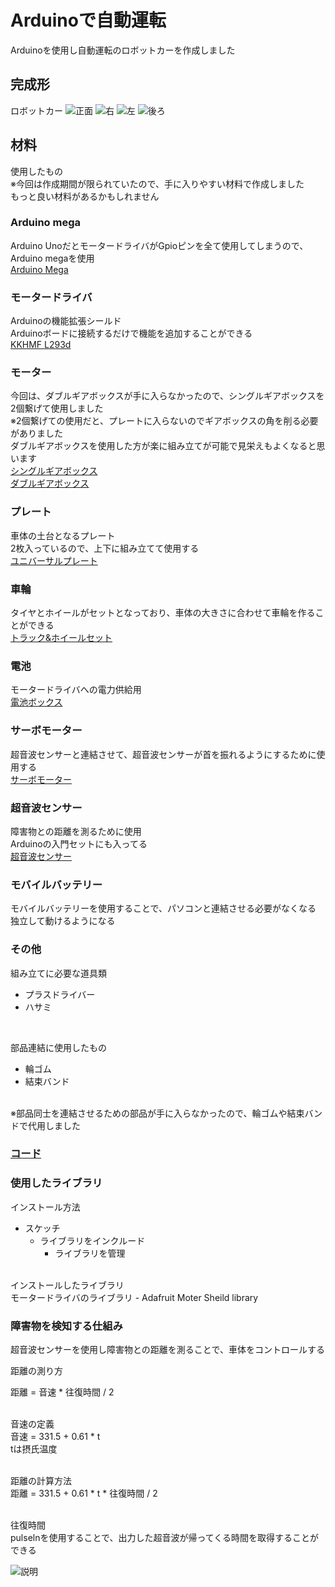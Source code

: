 # Arduinoで自動運転
Arduinoを使用し自動運転のロボットカーを作成しました 

## 完成形
ロボットカー
![正面](./images/front.jpg)
![右](./images/side.jpg) 
![左](./images/lside.jpg)
![後ろ](./images/back.jpg)
<br/>

## 材料
使用したもの<br/>
※今回は作成期間が限られていたので、手に入りやすい材料で作成しました <br/>
もっと良い材料があるかもしれません <br/>

### Arduino mega
Arduino UnoだとモータードライバがGpioピンを全て使用してしまうので、Arduino megaを使用<br/>
[Arduino Mega](https://amzn.asia/d/7uSjvky) <br/>

### モータードライバ
Arduinoの機能拡張シールド <br/>
Arduinoボードに接続するだけで機能を追加することができる <br/>
[KKHMF L293d](https://amzn.asia/d/cqGxtsh) <br/>

### モーター
今回は、ダブルギアボックスが手に入らなかったので、シングルギアボックスを2個繋げて使用しました<br/>
※2個繋げての使用だと、プレートに入らないのでギアボックスの角を削る必要がありました<br/>
ダブルギアボックスを使用した方が楽に組み立てが可能で見栄えもよくなると思います<br/>
[シングルギアボックス](https://amzn.asia/d/fMhvGMw) <br/>
[ダブルギアボックス](https://amzn.asia/d/jbmKmqR) <br/>

### プレート 
車体の土台となるプレート <br/>
2枚入っているので、上下に組み立てて使用する <br/>
[ユニバーサルプレート](https://amzn.asia/d/gD9fNzH) <br/>

### 車輪 
タイヤとホイールがセットとなっており、車体の大きさに合わせて車輪を作ることができる <br/>
[トラック&ホイールセット](https://amzn.asia/d/3UqQYvc) <br/>

### 電池 
モータードライバへの電力供給用 <br/>
[電池ボックス](https://amzn.asia/d/dlBoPju) <br/>

### サーボモーター 
超音波センサーと連結させて、超音波センサーが首を振れるようにするために使用する <br/>
[サーボモーター](https://amzn.asia/d/c1w4U9Z) <br/>

### 超音波センサー 
障害物との距離を測るために使用 <br/>
Arduinoの入門セットにも入ってる <br/>
[超音波センサー](https://amzn.asia/d/cwVZWaR) <br/>

### モバイルバッテリー 
モバイルバッテリーを使用することで、パソコンと連結させる必要がなくなる <br/>
独立して動けるようになる <br/>

### その他 
組み立てに必要な道具類 
- プラスドライバー 
- ハサミ 
<br/>

部品連結に使用したもの 
- 輪ゴム 
- 結束バンド 
<br/>
※部品同士を連結させるための部品が手に入らなかったので、輪ゴムや結束バンドで代用しました 


### [コード](https://github.com/norma2627/AutoDrivingCar/blob/main/autodriving/autodriving.ino)<br/>

### 使用したライブラリ
インストール方法
- スケッチ
    - ライブラリをインクルード
        - ライブラリを管理
<br/>
インストールしたライブラリ<br/>
モータードライバのライブラリ
- Adafruit Moter Sheild library 

### 障害物を検知する仕組み
超音波センサーを使用し障害物との距離を測ることで、車体をコントロールする<br/>

距離の測り方<br/>

距離 = 音速 * 往復時間 / 2<br/>
<br/>

音速の定義<br/>
音速 = 331.5 + 0.61 * t
<br/>
tは摂氏温度<br/>
<br/>

距離の計算方法<br/>
距離 = 331.5 + 0.61 * t * 往復時間 / 2<br/>
<br/>

往復時間<br/>
pulselnを使用することで、出力した超音波が帰ってくる時間を取得することができる<br/>


![説明](images/explain.jpg)






